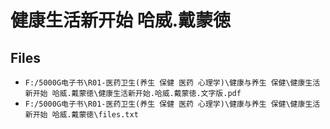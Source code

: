 # 健康生活新开始 哈威.戴蒙徳

## Files

- `F:/5000G电子书\R01-医药卫生(养生 保健 医药 心理学)\健康与养生 保健\健康生活新开始 哈威.戴蒙徳\健康生活新开始.哈威.戴蒙徳.文字版.pdf`
- `F:/5000G电子书\R01-医药卫生(养生 保健 医药 心理学)\健康与养生 保健\健康生活新开始 哈威.戴蒙徳\files.txt`

